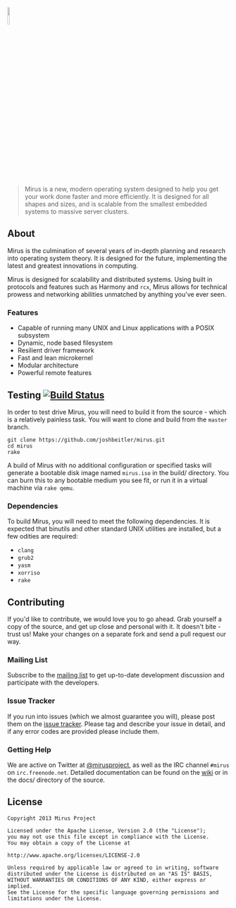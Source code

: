<img src="http://i.imgur.com/EG2d50t.png" width="10%" />

> Mirus is a new, modern operating system designed to help you get your work done faster and more efficiently.  It is designed for all shapes and sizes, and is scalable from the smallest embedded systems to massive server clusters.

## About
Mirus is the culmination of several years of in-depth planning and research into operating system theory.  It is designed for the future, implementing the latest and greatest innovations in computing.

Mirus is designed for scalability and distributed systems.  Using built in protocols and features such as Harmony and `rcx`, Mirus allows for technical prowess and networking abilities unmatched by anything you've ever seen.

### Features
* Capable of running many UNIX and Linux applications with a POSIX subsystem
* Dynamic, node based filesystem
* Resilient driver framework
* Fast and lean microkernel
* Modular architecture
* Powerful remote features

## Testing  [![Build Status](https://travis-ci.org/joshbeitler/mirus.png?branch=newsrc)](https://travis-ci.org/joshbeitler/mirus)
In order to test drive Mirus, you will need to build it from the source - which is a relatively painless task. You will want to clone and build from the `master` branch. 
```
git clone https://github.com/joshbeitler/mirus.git
cd mirus
rake
```
A build of Mirus with no additional configuration or specified tasks will generate a bootable disk image named `mirus.iso` in the build/ directory. You can burn this to any bootable medium you see fit, or run it in a virtual machine via `rake qemu`.

### Dependencies
To build Mirus, you will need to meet the following dependencies. It is expected that binutils and other standard UNIX utilities are installed, but a few odities are required:

* `clang`
* `grub2`
* `yasm`
* `xorriso`
* `rake`

## Contributing
If you'd like to contribute, we would love you to go ahead. Grab yourself a copy of the source, and get up close and personal with it. It doesn't bite - trust us! Make your changes on a separate fork and send a pull request our way.

### Mailing List
Subscribe to the [mailing list](https://groups.google.com/forum/#!forum/mirus-dev) to get up-to-date development discussion and participate with the developers.

### Issue Tracker
If you run into issues (which we almost guarantee you will), please post them on the [issue tracker](https://github.com/joshbeitler/mirus/issues). Please tag and describe your issue in detail, and if any error codes are provided please include them.

### Getting Help
We are active on Twitter at [@mirusproject](http://twitter.com/mirusproject), as well as the IRC channel `#mirus` on `irc.freenode.net`. Detailed documentation can be found on the [wiki](https://github.com/joshbeitler/mirus/wiki) or in the docs/ directory of the source.

## License
```
Copyright 2013 Mirus Project

Licensed under the Apache License, Version 2.0 (the "License");
you may not use this file except in compliance with the License.
You may obtain a copy of the License at

http://www.apache.org/licenses/LICENSE-2.0

Unless required by applicable law or agreed to in writing, software
distributed under the License is distributed on an "AS IS" BASIS,
WITHOUT WARRANTIES OR CONDITIONS OF ANY KIND, either express or implied.
See the License for the specific language governing permissions and
limitations under the License.
```
